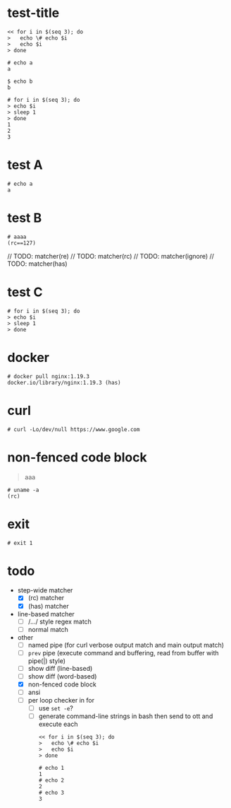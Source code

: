 


# test-title

```
<< for i in $(seq 3); do
>   echo \# echo $i
>   echo $i
> done

# echo a
a

$ echo b
b

# for i in $(seq 3); do
> echo $i
> sleep 1
> done
1
2
3
```



# test A

  ```
  # echo a
  a
  ```

# test B

```
# aaaa
(rc==127)
```
// TODO: matcher(re)
// TODO: matcher(rc)
// TODO: matcher(ignore)
// TODO: matcher(has)

# test C

```
# for i in $(seq 3); do
> echo $i
> sleep 1
> done
```

# docker

```
# docker pull nginx:1.19.3
docker.io/library/nginx:1.19.3 (has)
```

# curl

```
# curl -Lo/dev/null https://www.google.com
```

# non-fenced code block
> aaa

    # uname -a
    (rc)

# exit
```
# exit 1
```


# todo
- step-wide matcher
  - [x] (rc) matcher
  - [x] (has) matcher
- line-based matcher
  - [ ] /.../ style regex match
  - [ ] normal match
- other
  - [ ] named pipe (for curl verbose output match and main output match)
  - [ ] `prev` pipe (execute command and buffering, read from buffer with pipe(|) style)
  - [ ] show diff (line-based)
  - [ ] show diff (word-based)
  - [x] non-fenced code block
  - [ ] ansi
  - [ ] per loop checker in for
    - [ ] use `set -e`?
    - [ ] generate command-line strings in bash then send to ott and execute each
      ```
      << for i in $(seq 3); do
      >   echo \# echo $i
      >   echo $i
      > done

      # echo 1
      1
      # echo 2
      2
      # echo 3
      3
      ```
